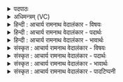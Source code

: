 <details><summary>पदपाठः</summary>

सो꣡मः꣢꣯। पु꣣नानः꣢। ऊ꣣र्मि꣡णा꣢। अ꣡व्य꣢꣯म्। वा꣡र꣢꣯म्। वि। धा꣣वति। अ꣡ग्रे꣢꣯। वा꣣चः꣢। प꣡व꣢꣯मानः। क꣡नि꣢꣯क्रदत्। ५७२।
</details>

<details><summary>अधिमन्त्रम् (VC)</summary>

- पवमानः सोमः
- अग्निश्चाक्षुषः
- उष्णिक्
- ऋषभः
- पावमानं काण्डम्
</details>

<details><summary>हिन्दी : आचार्य रामनाथ वेदालंकार - विषयः</summary>

अगले मन्त्र में पुनः ब्रह्मानन्दरस का विषय है।
</details>

<details><summary>हिन्दी : आचार्य रामनाथ वेदालंकार - पदार्थः</summary>

पदार्थान्वयभाषाः -  (सोमः) ब्रह्मानन्दरस (पुनानः) उपासक को पवित्र करता हुआ (ऊर्मिणा) लहर के साथ (अव्यं वारम्) भेड़ की ऊन से बने दशापवित्र के तुल्य दोषनिवारक अविनश्वर आत्मा के प्रति (वि धावति) वेग से दौड़ रहा है। (वाचः) प्रोच्चारित स्तुतिवाणी से (अग्रे) पहले ही (पवमानः) धारा रूप से बहता हुआ (कनिक्रदत्) कलकल ध्वनि कर रहा है ॥७॥ इस मन्त्र में ब्रह्मानन्द में कारणभूत स्तुति वाणी के उच्चारण से पूर्व ही ब्रह्मानन्द की उत्पत्ति का वर्णन होने से कारण के पूर्व कार्योदय वर्णित होना रूप अतिशयोक्ति अलङ्कार है ॥७॥
</details>

<details><summary>हिन्दी : आचार्य रामनाथ वेदालंकार - भावार्थः</summary>

भावार्थभाषाः -  उपासकों से ध्यान किया गया परमेश्वर अपने पास से आनन्दरस की प्रचुर धाराओं को उपासकों के हृदय में प्रेरित करता है ॥७॥
</details>

<details><summary>संस्कृत : आचार्य रामनाथ वेदालंकार - विषयः</summary>

अथ पुनर्ब्रह्मानन्दरसविषयमाह।
</details>

<details><summary>संस्कृत : आचार्य रामनाथ वेदालंकार - पदार्थः</summary>

पदार्थान्वयभाषाः -  (सोमः) ब्रह्मानन्दरसः (पुनानः) उपासकं पवित्रं कुर्वन् (ऊर्मिणा) तरङ्गेण साकम् (अव्यं वारम्) ऊर्णामयदशापवित्रमिव दोषनिवारकम् अविनश्वरं जीवात्मानं प्रति (वि धावति) वेगेन गच्छति। (वाचः) प्रोच्चारितायाः स्तुत्यात्मिकायाः गिरः (अग्रे) पूर्वमेव (पवमानः) धारारूपेण प्रवहन् सः। पवते गतिकर्मा। निघं० २।१४। (कनिक्रदत्) कल-कलध्वनिमिव कुर्वन्, अस्तीति शेषः। ‘दाधर्तिदर्धर्ति०। अ० ७।४।६५’ इति क्रन्देर्यङ्लुगन्तात् शतरि निपात्यते ॥७॥ अत्र ब्रह्मानन्दे कारणभूतायाः स्तुतिवाचः उच्चारणात् पूर्वमेव ब्रह्मानन्दप्रवाहस्योदयवर्णनात् कारणात् प्राक् कार्योदयरूपोऽतिशयोक्तिरलङ्कारः ॥७॥
</details>

<details><summary>संस्कृत : आचार्य रामनाथ वेदालंकार - भावार्थः</summary>

भावार्थभाषाः -  उपासकैर्ध्यातः परमेश्वरः स्वसकाशादानन्दरसस्य प्रचुरा धारा उपासकानां हृदये प्रेरयति ॥७॥
</details>

<details><summary>संस्कृत : आचार्य रामनाथ वेदालंकार - पादटिप्पनी</summary>

टिप्पणी:   १. ऋ० ९।१०६।१० ‘ऊर्मिणाव्यं’ इत्यत्र ‘ऊर्मिणाव्यो’ इति पाठः। साम० ९४०।
</details>